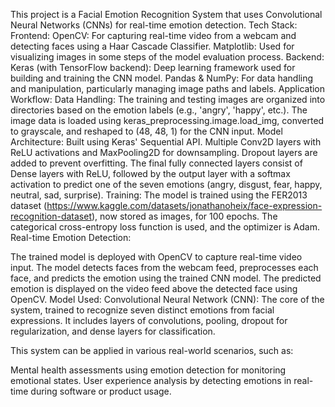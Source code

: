 This project is a Facial Emotion Recognition System that uses Convolutional Neural Networks (CNNs) for real-time emotion detection.
Tech Stack:
Frontend:
OpenCV: For capturing real-time video from a webcam and detecting faces using a Haar Cascade Classifier.
Matplotlib: Used for visualizing images in some steps of the model evaluation process.
Backend:
Keras (with TensorFlow backend): Deep learning framework used for building and training the CNN model.
Pandas & NumPy: For data handling and manipulation, particularly managing image paths and labels.
Application Workflow:
Data Handling:
The training and testing images are organized into directories based on the emotion labels (e.g., 'angry', 'happy', etc.).
The image data is loaded using keras_preprocessing.image.load_img, converted to grayscale, and reshaped to (48, 48, 1) for the CNN input.
Model Architecture:
Built using Keras' Sequential API.
Multiple Conv2D layers with ReLU activations and MaxPooling2D for downsampling.
Dropout layers are added to prevent overfitting.
The final fully connected layers consist of Dense layers with ReLU, followed by the output layer with a softmax activation to predict one of the seven emotions (angry, disgust, fear, happy, neutral, sad, surprise).
Training:
The model is trained using the FER2013 dataset (https://www.kaggle.com/datasets/jonathanoheix/face-expression-recognition-dataset), now stored as images, for 100 epochs.
The categorical cross-entropy loss function is used, and the optimizer is Adam.
Real-time Emotion Detection:

The trained model is deployed with OpenCV to capture real-time video input.
The model detects faces from the webcam feed, preprocesses each face, and predicts the emotion using the trained CNN model.
The predicted emotion is displayed on the video feed above the detected face using OpenCV.
Model Used:
Convolutional Neural Network (CNN): The core of the system, trained to recognize seven distinct emotions from facial expressions. It includes layers of convolutions, pooling, dropout for regularization, and dense layers for classification.

This system can be applied in various real-world scenarios, such as:

Mental health assessments using emotion detection for monitoring emotional states.
User experience analysis by detecting emotions in real-time during software or product usage.
